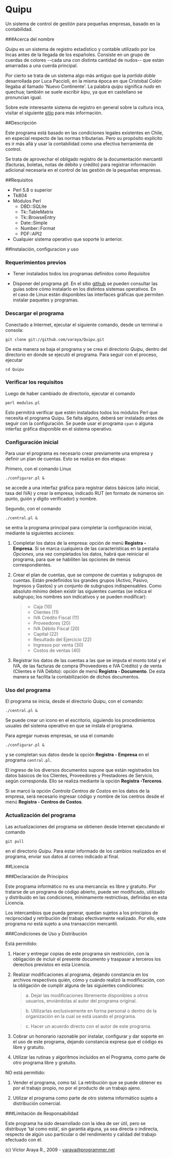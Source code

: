 Quipu
=====

Un sistema de control de gestión para pequeñas empresas, basado en la 
contabilidad.

###Acerca del nombre

*Quipu* es un sistema de registro estadístico y contable utilizado por los 
Incas antes de la llegada de los españoles. Consiste en un grupo de cuerdas de
colores --cada una con distinta cantidad de nudos-- que están amarradas a una
cuerda principal. 

Por cierto se trata de un sistema algo más antiguo que la *partida 
doble* desarrollada por Luca Paccioli, en la misma época en que Cristobal
Colón llegaba al llamado 'Nuevo Continente'. La palabra *quipu* significa 
*nudo* en quechua; también se suele escribir *kipu*, ya que en castellano
se pronuncian igual. 

Sobre este interesante sistema de registro en general sobre la cultura inca, 
visitar el siguiente [sitio][ref] para más información. 

   [ref]: http://incas.perucultural.org.pe/histec2.htm


##Descripción

Este programa está basado en las condiciones legales existentes en Chile,
en especial respecto de las normas tributarias. Pero su propósito explícito
es ir más allá y usar la contabilidad como una efectiva herramienta de 
control.

Se trata de aprovechar el obligado registro de la documentación
mercantil (facturas, boletas, notas de débito y crédito) para registrar
información adicional necesaria en el control de las gestión de la pequeñas
empresas.


##Requisitos

+ Perl 5.8 o superior
+ Tk804
+ Módulos Perl 
  - DBD::SQLite
  - Tk::TableMatrix
  - Tk::BrowseEntry
  - Date::Simple
  - Number::Format
  - PDF::API2
+ Cualquier sistema operativo que soporte lo anterior.


##Instalación, configuracion y uso

### Requerimientos previos

+ Tener instalados todos los programas definidos como *Requisitos*
+ Disponer del programa *git*. En el sitio [github][] se pueden consultar
las guías sobre cómo instalarlo en los distintos sistemas operativos. En  
el caso de Linux están disponibles las interfaces gráficas que permiten 
instalar paquetes y programas.


   [github]: http://github.com/guides/home


### Descargar el programa

Conectado a Intermet, ejecutar el siguiente comando, desde un terminal o consola: 

	git clone git://github.com/varaya/Quipu.git
	
De esta manera se baja el programa y se crea el directorio *Quipu*, dentro
del directorio en donde se ejecutó el programa. Para seguir con el proceso, 
ejecutar 

	cd Quipu


### Verificar los requisitos

Luego de haber cambiado de directorio, ejecutar el comando

	perl modulos.pl
	
Esto permitirá verificar que estén instalados todos los módulos Perl que
necesita el programa Quipu. Se falta alguno, deberá ser instalado antes 
de seguir con la configuración. Se puede usar el programa `cpan` o alguna
interfaz gráfica disponible en el sistema operativo.

### Configuración inicial

Para usar el programa es necesario crear previamente una empresa y definir 
un plan de cuentas. Esto se realiza en dos etapas:

Primero, con el comando Linux

	./configurar.pl &

se accede a una interfaz gráfica para registrar datos básicos (año inicial,
tasa del IVA) y crear la empresa, indicado RUT (en formato de números sin
punto, guión y dígito verificador) y nombre.

Segundo, con el comando 

	./central.pl &
	
se entra la programa principal para completar la configuración inicial,
mediante la siguientes acciones:

1. Completar los datos de la empresa: opción de menú **Registra - Empresa**.
Si se marca cualquiera de las características en la pestaña *Opciones*, una vez
completados los datos, habrá que reiniciar el programa, para que se habiliten
las opciones de menús correspondientes.

2. Crear el plan de cuentas, que se compone de cuentas y subgrupos de cuentas. 
Están predefinidos los grandes grupos (Activo, Pasivo, Ingresos y Gastos) y
un conjunto de subgrupos indispensables. Como absoluto mínimo deben existir las 
siguientes cuentas (se indica el subgrupo; los nombres son indicativos y se pueden
modificar):

	> + Caja (10)
	> + Clientes (11)
	> + IVA Crédito Fiscal (11)
	> + Proveedores (20)
	> + IVA Débito Fiscal (20)
	> + Capital (22)
	> + Resultado del Ejercicio (22)
	> + Ingresos por venta (30)
	> + Costos de ventas (40)

3. Registrar los datos de las cuentas a las que se imputa el monto total
y el IVA, de las facturas de compra (Proveedores e IVA Crédito) y de venta 
(Clientes e IVA Débito): opción de menú **Registra - Documento**. De esta 
manera se facilita la contabilización de dichos documentos.

### Uso del programa

El programa se inicia, desde el directorio *Quipu*, con el comando:

	./central.pl &

Se puede crear un icono en el escritorio, siguiendo los procedimientos 
usuales del sistema operativo en que se instala el programa.

Para agregar nuevas empresas, se usa el comando 

	./configurar.pl &
	
y se completan sus datos desde la opción **Registra - Empresa** en el
programa `central.pl`.

El ingreso de los diversos documentos supone que están registrados
los datos básicos de los Clientes, Proveedores y Prestadores de Servicio, 
según corresponda. Ello se realiza mediante la opción **Registra -Terceros**.

Si se marcó la opción *Controla Centros de Costos* en los datos de la empresa, 
será necesario ingresar código y nombre de los centros desde el menú 
**Registra - Centros de Costos**. 

### Actualización del programa

Las actualizaciones del programa se obtienen desde Internet ejecutando 
el comando

	git pull
	
en el directorio *Quipu*. Para estar informado de los cambios realizados 
en el programa, enviar sus datos al correo indicado al final.


##Licencia

###Declaración de Principios

Este programa informático no es una mercancía: es libre y gratuito. Por 
tratarse de un programa de código abierto, puede ser modificado, utilizado 
y distribuido en las condiciones, mínimamente restrictivas, definidas en 
esta Licencia.

Los intercambios que pueda generar, quedan sujetos a los principios de 
reciprocidad y retribución del trabajo efectivamente realizado. Por ello,
este programa *no* está sujeto a una transacción mercantil.


###Condiciones de Uso y Distribución

Está permitido:

1. Hacer y entregar copias de este programa sin restricción,
   con la obligación de incluir el presente documento y 
   traspasar a terceros los derechos previstos en esta Licencia.

2. Realizar modificaciones al programa, dejando constancia en 
   los archivos respectivos quién, cómo y cuándo realizó la
   modificación, con la obligación de cumplir alguna de las 
   siguientes condiciones:

	>  a. Dejar las modificaciones libremente disponibles a otros usuarios, enviándolas al autor del programa original.
      
	>  b. Utilizarlas exclusivamente en forma personal o dentro de la organización en la cual se está usando el programa.
      
	>  c. Hacer un acuerdo directo con el autor de este programa.

3. Cobrar un honorario razonable por instalar, configurar y
   dar soporte en el uso de este programa, dejando constancia
   expresa que el código es libre y gratuito.

4. Utilizar las rutinas y algoritmos incluidos en el Programa,
   como parte de otro programa libre y gratuito.

NO está permitido:

1. Vender el programa, como tal. La retribución que se puede
   obtener es por el trabajo propio, no por el producto de un
   trabajo ajeno.

2. Utilizar el programa como parte de otro sistema informático
   sujeto a distribución comercial.


###Limitación de Responsabilidad

Este programa ha sido desarrollado con la idea de ser útil, pero se 
distribuye 'tal como está', sin garantía alguna, ya  sea directa o 
indirecta, respecto de algún uso particular o del rendimiento y calidad 
del trabajo efectuado con él.

(c) Víctor Araya R., 2009 - <varaya@programmer.net>
